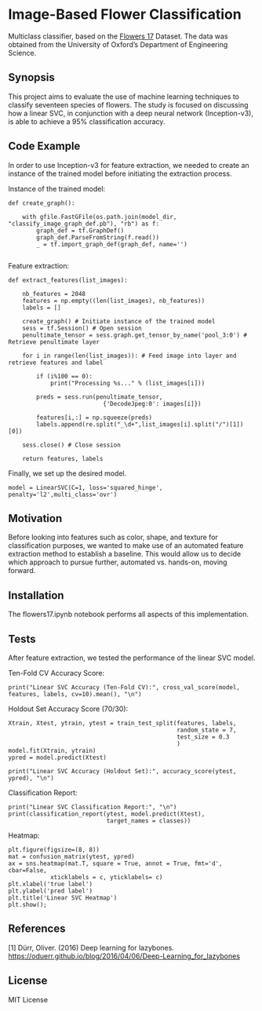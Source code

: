 # Image-Based Flower Classification

Multiclass classifier, based on the [Flowers 17]( http://www.robots.ox.ac.uk/~vgg/data/flowers/17/index.html) Dataset. The data was obtained from the University of Oxford’s Department of Engineering Science.

## Synopsis

This project aims to evaluate the use of machine learning techniques to classify seventeen species of flowers. The study is focused on discussing how a linear SVC, in conjunction with a deep neural network (Inception-v3), is able to achieve a 95% classification accuracy.

## Code Example

In order to use Inception-v3 for feature extraction, we needed to create an instance of the trained model before initiating the extraction process.

Instance of the trained model:

```
def create_graph():

    with gfile.FastGFile(os.path.join(model_dir, "classify_image_graph_def.pb"), "rb") as f: 
        graph_def = tf.GraphDef()
        graph_def.ParseFromString(f.read())
        _ = tf.import_graph_def(graph_def, name='') 
        
```

Feature extraction:

```
def extract_features(list_images): 

    nb_features = 2048
    features = np.empty((len(list_images), nb_features))
    labels = []
    
    create_graph() # Initiate instance of the trained model
    sess = tf.Session() # Open session
    penultimate_tensor = sess.graph.get_tensor_by_name('pool_3:0') # Retrieve penultimate layer

    for i in range(len(list_images)): # Feed image into layer and retrieve features and label  
        
        if (i%100 == 0):
            print("Processing %s..." % (list_images[i]))
        
        preds = sess.run(penultimate_tensor,
                           {'DecodeJpeg:0': images[i]})
        
        features[i,:] = np.squeeze(preds)
        labels.append(re.split("_\d+",list_images[i].split("/")[1])[0])
    
    sess.close() # Close session
    
    return features, labels
```

Finally, we set up the desired model.

```
model = LinearSVC(C=1, loss='squared_hinge', penalty='l2',multi_class='ovr')
```

## Motivation

Before looking into features such as color, shape, and texture for classification purposes, we wanted to make use of an automated feature extraction method to establish a baseline. This would allow us to decide which approach to pursue further, automated vs. hands-on, moving forward.

## Installation

The flowers17.ipynb notebook performs all aspects of this implementation.

## Tests

After feature extraction, we tested the performance of the linear SVC model.

Ten-Fold CV Accuracy Score:
```
print("Linear SVC Accuracy (Ten-Fold CV):", cross_val_score(model, features, labels, cv=10).mean(), "\n")
```

Holdout Set Accuracy Score (70/30):
```
Xtrain, Xtest, ytrain, ytest = train_test_split(features, labels,
                                                random_state = 7,
                                                test_size = 0.3
                                                )
model.fit(Xtrain, ytrain)
ypred = model.predict(Xtest)

print("Linear SVC Accuracy (Holdout Set):", accuracy_score(ytest, ypred), "\n")
```

Classification Report:
```
print("Linear SVC Classification Report:", "\n")
print(classification_report(ytest, model.predict(Xtest), 
                            target_names = classes))
```

Heatmap:
```
plt.figure(figsize=(8, 8))
mat = confusion_matrix(ytest, ypred)
ax = sns.heatmap(mat.T, square = True, annot = True, fmt='d', cbar=False,
            xticklabels = c, yticklabels= c)
plt.xlabel('true label')
plt.ylabel('pred label')
plt.title('Linear SVC Heatmap')
plt.show();
```

## References

[1] Dürr, Oliver. (2016) Deep learning for lazybones. https://oduerr.github.io/blog/2016/04/06/Deep-Learning_for_lazybones

## License

MIT License
